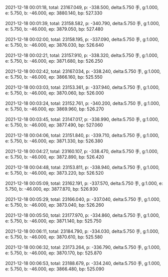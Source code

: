2021-12-18 00:01:18, total: 23167.049, p: -338.500, delta:5.750 手, g:1.000, e: 5.750, b: -46.000, ep: 3880.140, bp: 527.330

2021-12-18 00:01:39, total: 23158.582, p: -340.790, delta:5.750 手, g:1.000, e: 5.750, b: -46.000, ep: 3879.050, bp: 527.480

2021-12-18 00:02:00, total: 23158.195, p: -337.090, delta:5.750 手, g:1.000, e: 5.750, b: -46.000, ep: 3876.030, bp: 526.640

2021-12-18 00:02:21, total: 23157.910, p: -338.320, delta:5.750 手, g:1.000, e: 5.750, b: -46.000, ep: 3871.680, bp: 526.250

2021-12-18 00:02:42, total: 23167.034, p: -338.240, delta:5.750 手, g:1.000, e: 5.750, b: -46.000, ep: 3866.160, bp: 525.550

2021-12-18 00:03:03, total: 23153.361, p: -337.940, delta:5.750 手, g:1.000, e: 5.750, b: -46.000, ep: 3870.060, bp: 526.000

2021-12-18 00:03:24, total: 23152.761, p: -340.200, delta:5.750 手, g:1.000, e: 5.750, b: -46.000, ep: 3869.960, bp: 526.270

2021-12-18 00:03:45, total: 23147.017, p: -338.990, delta:5.750 手, g:1.000, e: 5.750, b: -46.000, ep: 3877.490, bp: 527.060

2021-12-18 00:04:06, total: 23151.840, p: -339.710, delta:5.750 手, g:1.000, e: 5.750, b: -46.000, ep: 3871.330, bp: 526.380

2021-12-18 00:04:27, total: 23160.107, p: -338.470, delta:5.750 手, g:1.000, e: 5.750, b: -46.000, ep: 3872.890, bp: 526.420

2021-12-18 00:04:48, total: 23153.811, p: -338.940, delta:5.750 手, g:1.000, e: 5.750, b: -46.000, ep: 3873.220, bp: 526.520

2021-12-18 00:05:09, total: 23162.191, p: -337.570, delta:5.750 手, g:1.000, e: 5.750, b: -46.000, ep: 3877.870, bp: 526.930

2021-12-18 00:05:29, total: 23166.040, p: -337.040, delta:5.750 手, g:1.000, e: 5.750, b: -46.000, ep: 3873.040, bp: 526.260

2021-12-18 00:05:50, total: 23177.970, p: -334.860, delta:5.750 手, g:1.000, e: 5.750, b: -46.000, ep: 3871.140, bp: 525.750

2021-12-18 00:06:11, total: 23184.790, p: -334.030, delta:5.750 手, g:1.000, e: 5.750, b: -46.000, ep: 3870.610, bp: 525.580

2021-12-18 00:06:32, total: 23173.264, p: -336.790, delta:5.750 手, g:1.000, e: 5.750, b: -46.000, ep: 3870.170, bp: 525.870

2021-12-18 00:06:53, total: 23188.679, p: -334.240, delta:5.750 手, g:1.000, e: 5.750, b: -46.000, ep: 3866.480, bp: 525.090